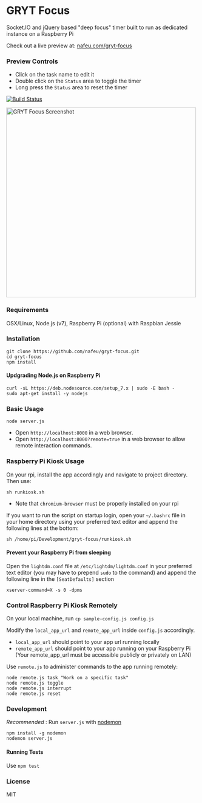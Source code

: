 # GRYT Focus

Socket.IO and jQuery based "deep focus" timer built to run as dedicated instance on a Raspberry Pi

Check out a live preview at: [nafeu.com/gryt-focus](http://nafeu.com/gryt-focus)

### Preview Controls

- Click on the task name to edit it
- Double click on the `Status` area to toggle the timer
- Long press the `Status` area to reset the timer

[![Build Status](https://travis-ci.org/nafeu/gryt-focus.svg?branch=master)](https://travis-ci.org/nafeu/gryt-focus)

<img alt="GRYT Focus Screenshot" src="http://phrakture.com/images/github/gryt-focus-screenshot.png" width="500" valign="middle"/>

### Requirements

OSX/Linux, Node.js (v7), Raspberry Pi (optional) with Raspbian Jessie

### Installation

```
git clone https://github.com/nafeu/gryt-focus.git
cd gryt-focus
npm install
```

#### Updgrading Node.js on Raspberry Pi

```
curl -sL https://deb.nodesource.com/setup_7.x | sudo -E bash -
sudo apt-get install -y nodejs
```

### Basic Usage

```
node server.js
```

- Open `http://localhost:8000` in a web browser.
- Open `http://localhost:8000?remote=true` in a web browser to allow remote interaction commands.

### Raspberry Pi Kiosk Usage

On your rpi, install the app accordingly and navigate to project directory. Then use:

```
sh runkiosk.sh
```

* Note that `chromium-browser` must be properly installed on your rpi

If you want to run the script on startup login, open your `~/.bashrc` file in your home directory using your preferred text editor and append the following lines at the bottom:

```
sh /home/pi/Development/gryt-focus/runkiosk.sh
```

#### Prevent your Raspberry Pi from sleeping

Open the `lightdm.conf` file at `/etc/lightdm/lightdm.conf` in your preferred text editor (you may have to prepend `sudo` to the command) and append the following line in the `[SeatDefaults]` section

```
xserver-command=X -s 0 -dpms
```

### Control Raspberry Pi Kiosk Remotely

On your local machine, run `cp sample-config.js config.js`

Modify the `local_app_url` and `remote_app_url` inside `config.js` accordingly.

- `local_app_url` should point to your app url running locally
- `remote_app_url` should point to your app running on your Raspberry Pi
  (Your remote\_app\_url must be accessible publicly or privately on LAN)

Use `remote.js` to administer commands to the app running remotely:

```
node remote.js task "Work on a specific task"
node remote.js toggle
node remote.js interrupt
node remote.js reset
```

### Development

*Recommended* : Run `server.js` with [nodemon](https://nodemon.io/)

```
npm install -g nodemon
nodemon server.js
```

#### Running Tests

Use `npm test`

### License

MIT